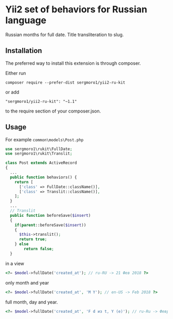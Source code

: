 Yii2 set of behaviors for Russian language
==========================================

Russian months for full date. Title transliteration to slug.

Installation
------------

The preferred way to install this extension is through composer.

Either run

`composer require --prefer-dist sergmoro1/yii2-ru-kit`

or add

`"sergmoro1/yii2-ru-kit": "~1.1"`

to the require section of your composer.json.

Usage
-----

For example `common\models\Post.php`

```php
use sergmoro1\rukit\FullDate;
use sergmoro1\rukit\Translit;

class Post extends ActiveRecord
{
  ...
  public function behaviors() {
    return [
      ['class' => FullDate::className()],
      ['class' => Translit::className()],
    ];
  }
  ...
  // Translit
  public function beforeSave($insert)
  {
    if(parent::beforeSave($insert))
    {
      $this->translit();
      return true;
    } else
        return false;
  }
```

in a view

```php
<?= $model->fullDate('created_at'); // ru-RU -> 21 Фев 2018 ?>
```

only month and year

```php
<?= $model->fullDate('created_at', 'M Y'); // en-US -> Feb 2018 ?>
```

full month, day and year.

```php
<?= $model->fullDate('created_at', 'F d из t, Y (e)'); // ru-Ru -> Февраль 13 из 28, 2018 (UTC) ?>
```
